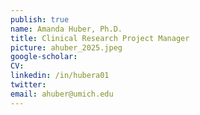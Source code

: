 ```yaml
---
publish: true
name: Amanda Huber, Ph.D.
title: Clinical Research Project Manager
picture: ahuber_2025.jpeg
google-scholar: 
CV:
linkedin: /in/hubera01
twitter:
email: ahuber@umich.edu
---
```

